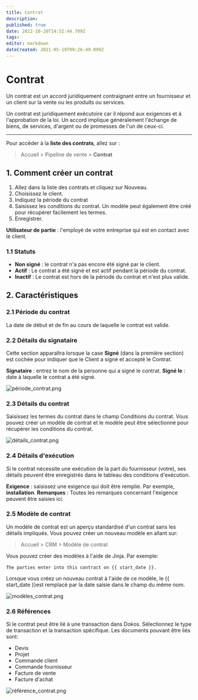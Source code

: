 ```yaml
---
title: Contrat
description: 
published: true
date: 2022-10-28T14:52:44.709Z
tags: 
editor: markdown
dateCreated: 2021-05-19T09:26:49.099Z
---
```


# Contrat
Un contrat est un accord juridiquement contraignant entre un fournisseur et un client sur la vente ou les produits ou services.

Un contrat est juridiquement exécutoire car il répond aux exigences et à l'approbation de la loi. Un accord implique généralement l'échange de biens, de services, d'argent ou de promesses de l'un de ceux-ci.

---

Pour accéder à la **liste des contrats**, allez sur :

> Accueil > Pipeline de vente > **Contrat**

## 1. Comment créer un contrat

1. Allez dans la liste des contrats et cliquez sur Nouveau.
2. Choisissez le client.
3. Indiquez la période du contrat
4. Saisissez les conditions du contrat. Un modèle peut également être créé pour récupérer facilement les termes.
5. Enregistrer.

**Utilisateur de partie** : l'employé de votre entreprise qui est en contact avec le client.

### 1.1 Statuts

- **Non signé** : le contrat n'a pas encore été signé par le client.
- **Actif** : Le contrat a été signé et est actif pendant la période du contrat.
- **Inactif** : Le contrat est hors de la période du contrat et n'est plus valide.

## 2. Caractéristiques

### 2.1 Période du contrat

La date de début et de fin au cours de laquelle le contrat est valide.

### 2.2 Détails du signataire

Cette section apparaîtra lorsque la case **Signé** (dans la première section) est cochée pour indiquer que le Client a signé et accepté le Contrat.

**Signataire** : entrez le nom de la personne qui a signé le contrat.
**Signé le** : date à laquelle le contrat a été signé.

![période_contrat.png](/content/crm/contract/période_contrat.png)

### 2.3 Détails du contrat

Saisissez les termes du contrat dans le champ Conditions du contrat. Vous pouvez créer un modèle de contrat et le modèle peut être sélectionné pour récupérer les conditions du contrat.

![détails_contrat.png](/content/crm/contract/détails_contrat.png)

### 2.4 Détails d'exécution

Si le contrat nécessite une exécution de la part du fournisseur (votre), ses détails peuvent être enregistrés dans le tableau des conditions d'exécution.

**Exigence** : saisissez une exigence qui doit être remplie. Par exemple, **installation**.
**Remarques** : Toutes les remarques concernant l'exigence peuvent être saisies ici.

### 2.5 Modèle de contrat

Un modèle de contrat est un aperçu standardisé d'un contrat sans les détails impliqués. Vous pouvez créer un nouveau modèle en allant sur:

> Accueil > CRM > Modèle de contrat

Vous pouvez créer des modèles à l'aide de Jinja. Par exemple:

````
The parties enter into this contract on {{ start_date }}.
````

Lorsque vous créez un nouveau contrat à l'aide de ce modèle, le {{ start_date }}est remplacé par la date saisie dans le champ du même nom.

![modèles_contrat.png](/content/crm/contract/modèles_contrat.png)

### 2.6 Références

Si le contrat peut être lié à une transaction dans Dokos. Sélectionnez le type de transaction et la transaction spécifique. Les documents pouvant être liés sont:

- Devis
- Projet
- Commande client
- Commande fournisseur
- Facture de vente
- Facture d'achat

![référence_contrat.png](/content/crm/contract/référence_contrat.png)









